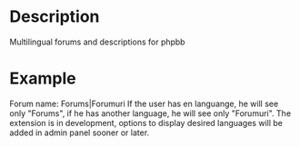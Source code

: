 # Description
Multilingual forums and descriptions for phpbb

# Example
Forum name: Forums|Forumuri
If the user has en languange, he will see only "Forums", if he has another language, he will see only "Forumuri".
The extension is in development, options to display desired languages will be added in admin panel sooner or later.
